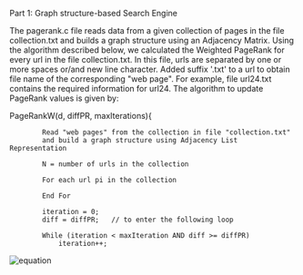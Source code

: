 Part 1: Graph structure-based Search Engine

The pagerank.c file reads data from a given collection of pages in the file collection.txt and builds a graph structure using an Adjacency Matrix. Using the algorithm described below, we calculated the Weighted PageRank for every url in the file collection.txt. In this file, urls are separated by one or more spaces or/and new line character. Added suffix '.txt' to a url to obtain file name of the corresponding "web page". For example, file url24.txt contains the required information for url24. The algorithm to update PageRank values is given by:

PageRankW(d, diffPR, maxIterations){

            Read "web pages" from the collection in file "collection.txt"
            and build a graph structure using Adjacency List Representation

            N = number of urls in the collection

            For each url pi in the collection
                
            End For

            iteration = 0;
            diff = diffPR;   // to enter the following loop

            While (iteration < maxIteration AND diff >= diffPR)
                iteration++;



![equation](https://latex.codecogs.com/gif.latex?E=\int&space;dx)  
